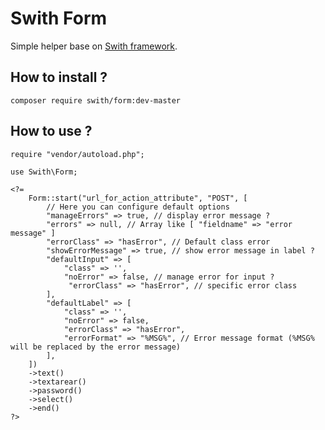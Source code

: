 # Swith Form
Simple helper base on [Swith framework](https://github.com/SwithFr/swithMVC).

## How to install ?
`composer require swith/form:dev-master`

## How to use ?
```
require "vendor/autoload.php";

use Swith\Form;

<?=
	Form::start("url_for_action_attribute", "POST", [
		// Here you can configure default options
		"manageErrors" => true, // display error message ?
        "errors" => null, // Array like [ "fieldname" => "error message" ]
        "errorClass" => "hasError", // Default class error
        "showErrorMessage" => true, // show error message in label ?
        "defaultInput" => [
            "class" => '',
            "noError" => false, // manage error for input ?
             "errorClass" => "hasError", // specific error class
        ],
        "defaultLabel" => [
            "class" => '',
            "noError" => false,
            "errorClass" => "hasError",
            "errorFormat" => "%MSG%", // Error message format (%MSG% will be replaced by the error message)
        ],
	])
	->text()
	->textarear()
	->password()
	->select()
	->end()
?>
```